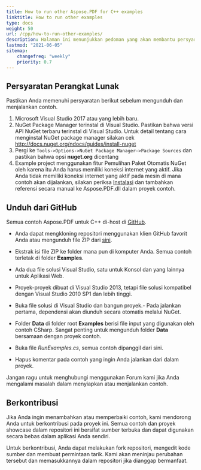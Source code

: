 ```yaml
---
title: How to run other Aspose.PDF for C++ examples
linktitle: How to run other examples
type: docs
weight: 50
url: /cpp/how-to-run-other-examples/
description: Halaman ini menunjukkan pedoman yang akan membantu persyaratan berikut sebelum mengunduh dan menjalankan contoh.
lastmod: "2021-06-05"
sitemap:
    changefreq: "weekly"
    priority: 0.7
---
```


## Persyaratan Perangkat Lunak

Pastikan Anda memenuhi persyaratan berikut sebelum mengunduh dan menjalankan contoh.

1. Microsoft Visual Studio 2017 atau yang lebih baru.
1. NuGet Package Manager terinstal di Visual Studio. Pastikan bahwa versi API NuGet terbaru terinstal di Visual Studio. Untuk detail tentang cara menginstal NuGet package manager silakan cek <http://docs.nuget.org/ndocs/guides/install-nuget>
1. Pergi ke `Tools->Options->NuGet Package Manager->Package Sources` dan pastikan bahwa opsi **nuget.org** dicentang
1. Example project menggunakan fitur Pemulihan Paket Otomatis NuGet oleh karena itu Anda harus memiliki koneksi internet yang aktif. Jika Anda tidak memiliki koneksi internet yang aktif pada mesin di mana contoh akan dijalankan, silakan periksa [Instalasi](/pdf/cpp/installation/) dan tambahkan referensi secara manual ke Aspose.PDF.dll dalam proyek contoh.

## Unduh dari GitHub

Semua contoh Aspose.PDF untuk C++ di-host di [GitHub](https://github.com/aspose-pdf/Aspose.PDF-for-C).

- Anda dapat mengkloning repositori menggunakan klien GitHub favorit Anda atau mengunduh file ZIP dari [sini](https://codeload.github.com/aspose-pdf/Aspose.PDF-for-C/zip/master).
- Ekstrak isi file ZIP ke folder mana pun di komputer Anda. Semua contoh terletak di folder **Examples**.
- Ada dua file solusi Visual Studio, satu untuk Konsol dan yang lainnya untuk Aplikasi Web.
- Proyek-proyek dibuat di Visual Studio 2013, tetapi file solusi kompatibel dengan Visual Studio 2010 SP1 dan lebih tinggi.

- Buka file solusi di Visual Studio dan bangun proyek.- Pada jalankan pertama, dependensi akan diunduh secara otomatis melalui NuGet.  
- Folder **Data** di folder root **Examples** berisi file input yang digunakan oleh contoh CSharp. Sangat penting untuk mengunduh folder **Data** bersamaan dengan proyek contoh.  
- Buka file *RunExamples.cs*, semua contoh dipanggil dari sini.  
- Hapus komentar pada contoh yang ingin Anda jalankan dari dalam proyek.  

Jangan ragu untuk menghubungi menggunakan Forum kami jika Anda mengalami masalah dalam menyiapkan atau menjalankan contoh.  

## Berkontribusi  

Jika Anda ingin menambahkan atau memperbaiki contoh, kami mendorong Anda untuk berkontribusi pada proyek ini. Semua contoh dan proyek showcase dalam repositori ini bersifat sumber terbuka dan dapat digunakan secara bebas dalam aplikasi Anda sendiri.  

Untuk berkontribusi, Anda dapat melakukan fork repositori, mengedit kode sumber dan membuat permintaan tarik. Kami akan meninjau perubahan tersebut dan memasukkannya dalam repositori jika dianggap bermanfaat.